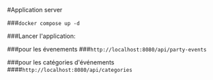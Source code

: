 #Application server

###`docker compose up -d`


###Lancer l'application: 

###pour les évenements
###`http://localhost:8080/api/party-events`

###pour les catégories d'événements
####`http://localhost:8080/api/categories`